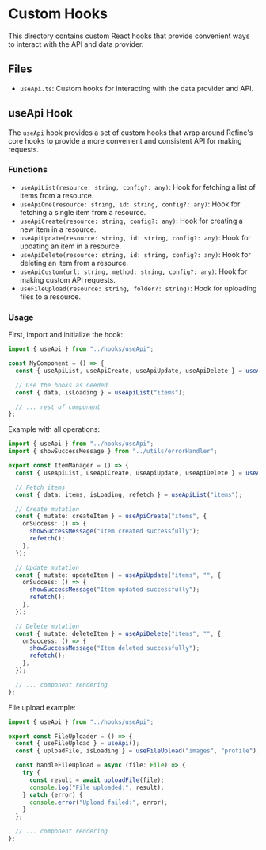 
# Custom Hooks

This directory contains custom React hooks that provide convenient ways to interact with the API and data provider.

## Files

- `useApi.ts`: Custom hooks for interacting with the data provider and API.

## useApi Hook

The `useApi` hook provides a set of custom hooks that wrap around Refine's core hooks to provide a more convenient and consistent API for making requests.

### Functions

- `useApiList(resource: string, config?: any)`: Hook for fetching a list of items from a resource.
- `useApiOne(resource: string, id: string, config?: any)`: Hook for fetching a single item from a resource.
- `useApiCreate(resource: string, config?: any)`: Hook for creating a new item in a resource.
- `useApiUpdate(resource: string, id: string, config?: any)`: Hook for updating an item in a resource.
- `useApiDelete(resource: string, id: string, config?: any)`: Hook for deleting an item from a resource.
- `useApiCustom(url: string, method: string, config?: any)`: Hook for making custom API requests.
- `useFileUpload(resource: string, folder?: string)`: Hook for uploading files to a resource.

### Usage

First, import and initialize the hook:

```typescript
import { useApi } from "../hooks/useApi";

const MyComponent = () => {
  const { useApiList, useApiCreate, useApiUpdate, useApiDelete } = useApi();

  // Use the hooks as needed
  const { data, isLoading } = useApiList("items");

  // ... rest of component
};
```

Example with all operations:

```typescript
import { useApi } from "../hooks/useApi";
import { showSuccessMessage } from "../utils/errorHandler";

export const ItemManager = () => {
  const { useApiList, useApiCreate, useApiUpdate, useApiDelete } = useApi();

  // Fetch items
  const { data: items, isLoading, refetch } = useApiList("items");

  // Create mutation
  const { mutate: createItem } = useApiCreate("items", {
    onSuccess: () => {
      showSuccessMessage("Item created successfully");
      refetch();
    },
  });

  // Update mutation
  const { mutate: updateItem } = useApiUpdate("items", "", {
    onSuccess: () => {
      showSuccessMessage("Item updated successfully");
      refetch();
    },
  });

  // Delete mutation
  const { mutate: deleteItem } = useApiDelete("items", "", {
    onSuccess: () => {
      showSuccessMessage("Item deleted successfully");
      refetch();
    },
  });

  // ... component rendering
};
```

File upload example:

```typescript
import { useApi } from "../hooks/useApi";

export const FileUploader = () => {
  const { useFileUpload } = useApi();
  const { uploadFile, isLoading } = useFileUpload("images", "profile");

  const handleFileUpload = async (file: File) => {
    try {
      const result = await uploadFile(file);
      console.log("File uploaded:", result);
    } catch (error) {
      console.error("Upload failed:", error);
    }
  };

  // ... component rendering
};
```
